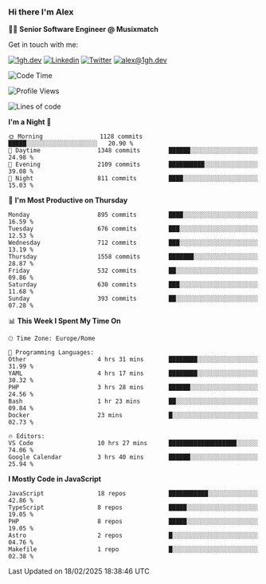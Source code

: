 ### Hi there I'm Alex

👨‍💻 __Senior Software Engineer @ Musixmatch__

Get in touch with me:

[![1gh.dev](https://img.shields.io/static/v1?label=1gh.dev&message=%20&color=red&logo=&style=flat-square&logoColor=white)](https://www.1gh.dev/)
[![Linkedin](https://img.shields.io/static/v1?label=Linkedin&message=%20&color=blue&logo=Linkedin&style=flat-square&logoColor=white)](https://linkedin.com/in/alexghirelli)
[![Twitter](https://img.shields.io/static/v1?label=Twitter&message=%20&color=blue&logo=Twitter&style=flat-square&logoColor=white)](https://twitter.com/alexGhirelli)
[![alex@1gh.dev](https://img.shields.io/static/v1?label=alex@1gh.dev&message=%20&color=red&logo=gmail&style=flat-square&logoColor=white)](mailto:alex@1gh.dev)

<!--START_SECTION:waka-->
![Code Time](http://img.shields.io/badge/Code%20Time-8%2C257%20hrs%205%20mins-blue)

![Profile Views](http://img.shields.io/badge/Profile%20Views-0-blue)

![Lines of code](https://img.shields.io/badge/From%20Hello%20World%20I%27ve%20Written-19.9%20million%20lines%20of%20code-blue)

**I'm a Night 🦉** 

```text
🌞 Morning                1128 commits        █████░░░░░░░░░░░░░░░░░░░░   20.90 % 
🌆 Daytime                1348 commits        ██████░░░░░░░░░░░░░░░░░░░   24.98 % 
🌃 Evening                2109 commits        ██████████░░░░░░░░░░░░░░░   39.08 % 
🌙 Night                  811 commits         ████░░░░░░░░░░░░░░░░░░░░░   15.03 % 
```
📅 **I'm Most Productive on Thursday** 

```text
Monday                   895 commits         ████░░░░░░░░░░░░░░░░░░░░░   16.59 % 
Tuesday                  676 commits         ███░░░░░░░░░░░░░░░░░░░░░░   12.53 % 
Wednesday                712 commits         ███░░░░░░░░░░░░░░░░░░░░░░   13.19 % 
Thursday                 1558 commits        ███████░░░░░░░░░░░░░░░░░░   28.87 % 
Friday                   532 commits         ██░░░░░░░░░░░░░░░░░░░░░░░   09.86 % 
Saturday                 630 commits         ███░░░░░░░░░░░░░░░░░░░░░░   11.68 % 
Sunday                   393 commits         ██░░░░░░░░░░░░░░░░░░░░░░░   07.28 % 
```


📊 **This Week I Spent My Time On** 

```text
🕑︎ Time Zone: Europe/Rome

💬 Programming Languages: 
Other                    4 hrs 31 mins       ████████░░░░░░░░░░░░░░░░░   31.99 % 
YAML                     4 hrs 17 mins       ████████░░░░░░░░░░░░░░░░░   30.32 % 
PHP                      3 hrs 28 mins       ██████░░░░░░░░░░░░░░░░░░░   24.56 % 
Bash                     1 hr 23 mins        ██░░░░░░░░░░░░░░░░░░░░░░░   09.84 % 
Docker                   23 mins             █░░░░░░░░░░░░░░░░░░░░░░░░   02.73 % 

🔥 Editors: 
VS Code                  10 hrs 27 mins      ███████████████████░░░░░░   74.06 % 
Google Calendar          3 hrs 40 mins       ██████░░░░░░░░░░░░░░░░░░░   25.94 % 
```

**I Mostly Code in JavaScript** 

```text
JavaScript               18 repos            ███████████░░░░░░░░░░░░░░   42.86 % 
TypeScript               8 repos             █████░░░░░░░░░░░░░░░░░░░░   19.05 % 
PHP                      8 repos             █████░░░░░░░░░░░░░░░░░░░░   19.05 % 
Astro                    2 repos             █░░░░░░░░░░░░░░░░░░░░░░░░   04.76 % 
Makefile                 1 repo              █░░░░░░░░░░░░░░░░░░░░░░░░   02.38 % 
```




 Last Updated on 18/02/2025 18:38:46 UTC
<!--END_SECTION:waka-->

